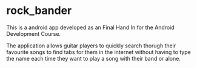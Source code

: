# rock_bander
This is a android app developed as an Final Hand In for the Android Development Course.

The application allows guitar players to quickly search thorugh their favourite songs to find tabs for them in the internet without
having to type the name each time they want to play a song with their band or alone.
